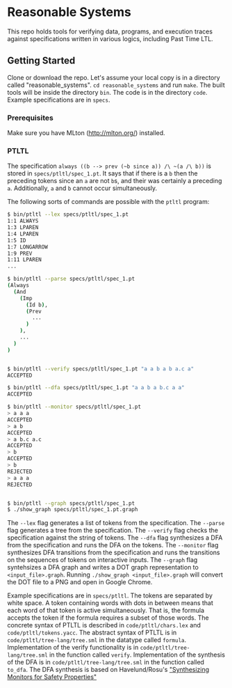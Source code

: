 # Reasonable Systems 

This repo holds tools for verifying data, programs, and execution traces 
against specifications written in various logics, including Past Time LTL.

## Getting Started
Clone or download the repo.  Let's assume your local copy is in a directory called "reasonable_systems".  `cd reasonable_systems` and run `make`.  The built tools will be inside the directory `bin`.  The code is in the directory `code`.  Example specifications are in `specs`.

### Prerequisites
Make sure you have MLton (http://mlton.org/) installed.


### PTLTL
The specification `always ((b --> prev (~b since a)) /\ ~(a /\ b))` is stored in `specs/ptltl/spec_1.pt`.  It says that if there is a `b` then the preceding tokens since an `a` are not `b`s, and their was certainly a preceding `a`.  Additionally, `a` and `b` cannot occur simultaneously.

The following sorts of commands are possible with the `ptltl` program:
```bash
$ bin/ptltl --lex specs/ptltl/spec_1.pt
1:1 ALWAYS
1:3 LPAREN
1:4 LPAREN
1:5 ID
1:7 LONGARROW
1:9 PREV
1:11 LPAREN
...

$ bin/ptltl --parse specs/ptltl/spec_1.pt
(Always
  (And
    (Imp
      (Id b),
      (Prev
        ...
      )
    ),
    ...
  )
)


$ bin/ptltl --verify specs/ptltl/spec_1.pt "a a b a b a.c a"
ACCEPTED

$ bin/ptltl --dfa specs/ptltl/spec_1.pt "a a b a b.c a a"
ACCEPTED

$ bin/ptltl --monitor specs/ptltl/spec_1.pt
> a a a
ACCEPTED
> a b
ACCEPTED
> a b.c a.c
ACCEPTED
> b
ACCEPTED
> b
REJECTED
> a a a
REJECTED


$ bin/ptltl --graph specs/ptltl/spec_1.pt 
$ ./show_graph specs/ptltl/spec_1.pt.graph 

```

The `--lex` flag generates a list of tokens from the specification.
The `--parse` flag generates a tree from the specification.
The `--verify` flag checks the specification against the string of tokens.
The `--dfa` flag synthesizes a DFA from the specification and runs the DFA on the tokens.
The `--monitor` flag synthesizes DFA transitions from the specification and runs the transitions on the sequences of tokens on interactive inputs.
The `--graph` flag syntehsizes a DFA graph and writes a DOT graph representation to `<input_file>.graph`. Running `./show_graph <input_file>.graph` will convert the DOT file to a PNG and open in Google Chrome.

Example specifications are in `specs/ptltl`.  The tokens are separated by white space.  A token containing words with dots in between means that each word of that token is active simultaneously.  That is, the formula accepts the token if the formula requires a subset of those words.
The concrete syntax of PTLTL is described in `code/ptltl/chars.lex` and `code/ptltl/tokens.yacc`.
The abstract syntax of PTLTL is in  `code/ptltl/tree-lang/tree.sml` in the datatype called `formula`.
Implementation of the verify functionality is in `code/ptltl/tree-lang/tree.sml` in the function called `verify`.
Implementation of the synthesis of the DFA is in `code/ptltl/tree-lang/tree.sml` in the function called `to_dfa`.
The DFA synthesis is based on Havelund/Rosu's ["Synthesizing Monitors for Safety Properties"](https://ti.arc.nasa.gov/m/pub-archive/345h/0345%20(Havelund).pdf)
